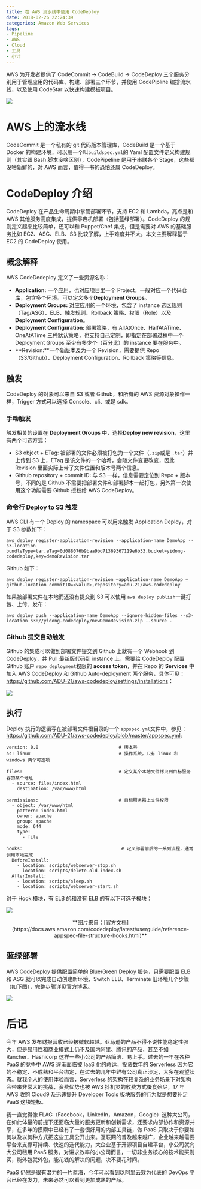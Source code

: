 ```yaml
---
title: 在 AWS 流水线中使用 CodeDeploy
date: 2018-02-26 22:24:39
categories: Amazon Web Services
tags:
- Pipeline
- AWS
- Cloud
- 工具
- 小计
---
```


AWS 为开发者提供了 CodeCommit -> CodeBuild -> CodeDeploy 三个服务分别用于管理应用的代码库、构建、部署三个环节，并使用 CodePipline 编排流水线，以及使用 CodeStar 以快速构建模板项目。

![](/images/aws-pipeline.png)

# AWS 上的流水线

CodeCommit 是一个私有的 git 代码版本管理库，CodeBuild 是一个基于 Docker 的构建环境，可以用一个叫```buildspec.yml```的 Yaml 配置文件定义构建规则（其实跟 Bash 脚本没啥区别），CodePipeline 是用于串联各个 Stage，这些都没啥新鲜的，对 AWS 而言，值得一书的恐怕还属 CodeDeploy。

# CodeDeploy 介绍

CodeDeploy 在产品生命周期中掌管部署环节，支持 EC2 和 Lambda，亮点是和 AWS 其他服务高度集成，提供零宕机部署（包括蓝绿部署）。CodeDeploy 的规则定义起来比较简单，还可以和 Puppet/Chef 集成，但是需要对 AWS 的基础服务比如 EC2、ASG、ELB、S3 比较了解，上手难度并不大。本文主要解释基于 EC2 的 CodeDeploy 使用。

## 概念解释

AWS  CodeDedeploy 定义了一些资源名称：

- **Application:** 一个应用，也对应项目里一个 Project，一般对应一个代码仓库，包含多个环境。可以定义多个**Deployment Groups**。
- **Deployment Groups:** 对应应用的一个环境，包含了 instance 选区规则（Tag/ASG）、ELB、触发规则、Rollback 策略、权限（Role）以及 **Deployment Configuration**。
- **Deployment Configuration:** 部署策略，有 AllAtOnce、HalfAtATime、OneAtATime 三种默认策略，也支持自己定制，即指定在部署过程中一个 Deployment Groups 至少有多少个（百分比）的 instance 要在服务中。
- **Revision:**一个新版本及为一个 Revision，需要提供 Repo（S3/Github）、Deployment Configuration、Rollback 策略等信息。

## 触发 

CodeDeploy 的对象可以来自 S3 或者 Github，和所有的 AWS 资源对象操作一样，Trigger 方式可以选择 Console、cli、或是 sdk。 

### 手动触发

触发相关的设置在 **Deployment Groups** 中，选择**Deploy new revision**，这里有两个可选方式：

- S3 object + ETag: 被部署的文件必须被打包为一个文件（```.zip```或是 ```.tar```）并上传到 S3 上，ETag 是该文件的一个哈希，会随文件变更改变，因此 Revision 里面实际上带了文件位置和版本号两个信息。
- Github repository + commit ID: 与 S3 一样，信息需要定位到 Repo + 版本号，不同的是 Github 不需要把部署文件和部署脚本一起打包，另外第一次使用这个功能需要 Github 授权给 AWS CodeDeploy。

### 命令行 Deploy to S3 触发

AWS CLI 有一个 Deploy 的 namespace 可以用来触发 Application Deploy，对于 S3 参数如下：

```
aws deploy register-application-revision --application-name DemoApp --s3-location bundleType=tar,eTag=0d088076b9baa9bd71369367119e6b33,bucket=yidong-codedeploy,key=demoRevision.tar
```

Github 如下：

```
aws deploy register-application-revision —application-name DemoApp —github-location commitID=<value>,repository=adu-21/aws-codedeploy
```

如果被部署文件在本地而还没有提交到 S3 可以使用 ```aws deploy publish```一键打包、上传、发布：

```
aws deploy push --application-name DemoApp --ignore-hidden-files --s3-location s3://yidong-codedeploy/newDemoRevision.zip --source .
```

### Github 提交自动触发

Github 的集成可以做到部署文件提交到 Github 上就有一个 Webhook 到 CodeDeploy，并 Pull 最新版代码到 instance 上，需要给 CodeDeploy 配置 Github 账户 ```repo_deployment```权限的 **access token**，并在 Repo 的 **Services** 中加入 AWS CodeDeploy 和 Github Auto-deployment 两个服务，具体可见：<https://github.com/ADU-21/aws-codedeploy/settings/installations>：

![](/images/aws-codedeploy-setting.png)

## 执行

Deploy 执行的逻辑写在被部署文件根目录的一个 ```appspec.yml```文件中，参见：<https://github.com/ADU-21/aws-codedeploy/blob/master/appspec.yml>:

```
version: 0.0                              # 版本号
os: linux                                 # 操作系统，只有 linux 和 windows 两个可选项

files:                                    # 定义某个本地文件拷贝到目标服务器的某个地址
  - source: files/index.html
    destination: /var/www/html

permissions:                              # 目标服务器上文件权限
  - object: /var/www/html
    pattern: index.html
    owner: apache
    group: apache
    mode: 644
    type:
      - file

hooks:                                     # 定义部署前后的一系列流程，通常调用本地完成
  BeforeInstall:
    - location: scripts/webserver-stop.sh
    - location: scripts/delete-old-index.sh
  AfterInstall:
    - location: scripts/sleep.sh
    - location: scripts/webserver-start.sh
```

对于 Hook 模块，有 ELB 的和没有 ELB 的有以下可选子模块：

![](https://docs.aws.amazon.com/codedeploy/latest/userguide/images/lifecycle-event-order-in-place.png)

<center>**图片来自：[官方文档](https://docs.aws.amazon.com/codedeploy/latest/userguide/reference-appspec-file-structure-hooks.html)**</center>

## 蓝绿部署

AWS CodeDeploy 提供配置简单的 Blue/Green Deploy 服务，只需要配置 ELB 和 ASG 就可以完成自动创建新环境、Switch ELB、Terminate 旧环境几个步骤（如下图），完整步骤详见[官方博客](https://aws.amazon.com/blogs/devops/performing-bluegreen-deployments-with-aws-codedeploy-and-auto-scaling-groups/)。

![](https://d2908q01vomqb2.cloudfront.net/7719a1c782a1ba91c031a682a0a2f8658209adbf/2017/04/19/codedeployresults.png)

# 后记

今年 AWS 发布财报营收已经被微软超越。亚马逊的产品不得不说性能稳定性强大，但是易用性和商业模式上仍不及国内阿里、腾讯的产品，甚至不如 Rancher、Hashicorp 这样一些小公司的产品简洁、易上手。过去的一年在各种 PaaS 的竞争中 AWS 逐渐面临被 IaaS 化的命运，投资数年的 Serverless 因为它的不稳定、不成熟和平台绑定，在过去的几年中鲜有公司真正涉足，大多在观望状态。就我个人的使用体验而言，Serverless 的架构在较复杂的业务场景下对架构会带来非常大的挑战，资费优势也被 AWS 抖机灵的收费方式蚕食殆尽，17 年 AWS 收购 Cloud9 及迅速提升 Developer Tools 板块服务的行为就是想要补足 PaaS 这块短板。

我一直觉得像 FLAG（Facebook，LinkedIn，Amazon，Google）这种大公司，在如此体量的前提下还面临大量的服务更新和创新需求，还要求内部协作和资源共享，在多年的摸索中已经有了一套很好用的内部工具链，做 PaaS 只取决于你要如何以及以何种方式把这些工具公开出来。互联网的普及越来越广，企业越来越需要平台来支撑可持续、快速的迭代能力，大企业基于开源项目自建平台，小公司就向大公司租用 PaaS 服务。对讲求效率的小公司而言，一切非业务核心的技术能买则买，能外包就外包，能花钱的解决的问题，决不要花时间。

PaaS 仍然是很有潜力的一片蓝海，今年可以看到以阿里云效为代表的 DevOps 平台已经在发力，未来必然可以看到更加成熟的产品。